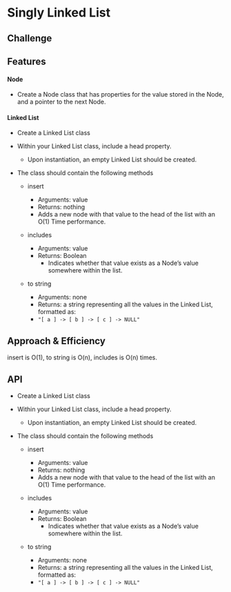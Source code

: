 # Singly Linked List
<!-- Short summary or background information -->

## Challenge
<!-- Description of the challenge -->

## Features

#### Node

- Create a Node class that has properties for the value stored in the Node, and a pointer to the next Node.

#### Linked List
- Create a Linked List class
- Within your Linked List class, include a head property.
  - Upon instantiation, an empty Linked List should be created.

- The class should contain the following methods
  - insert
    - Arguments: value
    - Returns: nothing
    - Adds a new node with that value to the head of the list with an O(1) Time performance.

  - includes
    - Arguments: value
    - Returns: Boolean
      - Indicates whether that value exists as a Node’s value somewhere within the list.

  - to string
    - Arguments: none
    - Returns: a string representing all the values in the Linked List, formatted as:
    - `"[ a ] -> [ b ] -> [ c ] -> NULL"`


## Approach & Efficiency
<!-- What approach did you take? Why? What is the Big O space/time for this approach? -->
insert is O(1), to string is O(n), includes is O(n) times.


## API
<!-- Description of each method publicly available to your Linked List -->
- Create a Linked List class
- Within your Linked List class, include a head property.
  - Upon instantiation, an empty Linked List should be created.

- The class should contain the following methods
  - insert
    - Arguments: value
    - Returns: nothing
    - Adds a new node with that value to the head of the list with an O(1) Time performance.

  - includes
    - Arguments: value
    - Returns: Boolean
      - Indicates whether that value exists as a Node’s value somewhere within the list.

  - to string
    - Arguments: none
    - Returns: a string representing all the values in the Linked List, formatted as:
    - `"[ a ] -> [ b ] -> [ c ] -> NULL"`